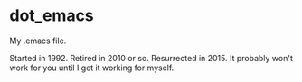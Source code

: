 # dot_emacs

My .emacs file.

Started in 1992. Retired in 2010 or so. Resurrected in 2015. It probably won't work for you until I get it working for myself.